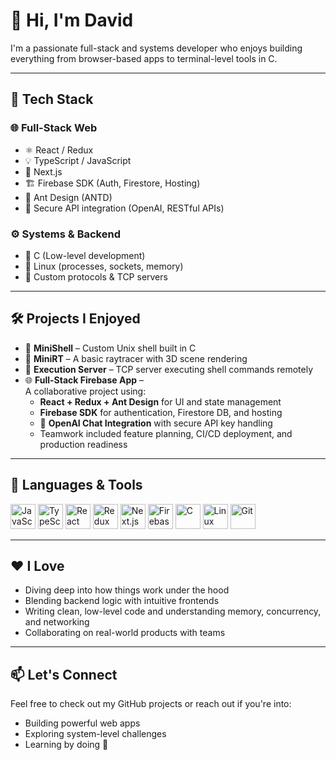 # 👋 Hi, I'm David

I'm a passionate full-stack and systems developer who enjoys building everything from browser-based apps to terminal-level tools in C.

---

## 🧠 Tech Stack

### 🌐 Full-Stack Web
- ⚛️ React / Redux
- 💡 TypeScript / JavaScript
- 🚀 Next.js
- 🏗️ Firebase SDK (Auth, Firestore, Hosting)
- 🧩 Ant Design (ANTD)
- 🔐 Secure API integration (OpenAI, RESTful APIs)

### ⚙️ Systems & Backend
- 🧵 C (Low-level development)
- 🐧 Linux (processes, sockets, memory)
- 🧠 Custom protocols & TCP servers

---

## 🛠 Projects I Enjoyed

- 🐚 **MiniShell** – Custom Unix shell built in C
- 🌌 **MiniRT** – A basic raytracer with 3D scene rendering
- 🔁 **Execution Server** – TCP server executing shell commands remotely
- 🌐 **Full-Stack Firebase App** –  
  A collaborative project using:
  - **React + Redux + Ant Design** for UI and state management  
  - **Firebase SDK** for authentication, Firestore DB, and hosting  
  - 🔐 **OpenAI Chat Integration** with secure API key handling  
  - Teamwork included feature planning, CI/CD deployment, and production readiness

---

## 🧰 Languages & Tools

<p align="left">
  <img src="https://cdn.jsdelivr.net/gh/devicons/devicon/icons/javascript/javascript-original.svg" width="40" height="40" alt="JavaScript"/>
  <img src="https://cdn.jsdelivr.net/gh/devicons/devicon/icons/typescript/typescript-original.svg" width="40" height="40" alt="TypeScript"/>
  <img src="https://cdn.jsdelivr.net/gh/devicons/devicon/icons/react/react-original.svg" width="40" height="40" alt="React"/>
  <img src="https://cdn.jsdelivr.net/gh/devicons/devicon/icons/redux/redux-original.svg" width="40" height="40" alt="Redux"/>
  <img src="https://cdn.jsdelivr.net/gh/devicons/devicon/icons/nextjs/nextjs-original.svg" width="40" height="40" alt="Next.js"/>
  <img src="https://cdn.jsdelivr.net/gh/devicons/devicon/icons/firebase/firebase-plain.svg" width="40" height="40" alt="Firebase"/>
  <img src="https://cdn.jsdelivr.net/gh/devicons/devicon/icons/c/c-original.svg" width="40" height="40" alt="C"/>
  <img src="https://cdn.jsdelivr.net/gh/devicons/devicon/icons/linux/linux-original.svg" width="40" height="40" alt="Linux"/>
  <img src="https://cdn.jsdelivr.net/gh/devicons/devicon/icons/git/git-original.svg" width="40" height="40" alt="Git"/>
</p>

---

## ❤️ I Love
- Diving deep into how things work under the hood
- Blending backend logic with intuitive frontends
- Writing clean, low-level code and understanding memory, concurrency, and networking
- Collaborating on real-world products with teams

---

## 📫 Let's Connect
Feel free to check out my GitHub projects or reach out if you're into:
- Building powerful web apps
- Exploring system-level challenges
- Learning by doing 🚀

